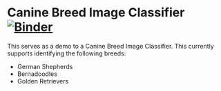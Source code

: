 # Canine Breed Image Classifier [![Binder](https://mybinder.org/badge_logo.svg)](https://mybinder.org/v2/gh/AustinsData/canine_breed_classifier/master?labpath=voila%2Frender%2Fdog_classifier.ipynb)

This serves as a demo to a Canine Breed Image Classifier. This currently supports identifying the following breeds:
- German Shepherds
- Bernadoodles
- Golden Retrievers